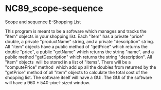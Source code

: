 # NC89_scope-sequence
Scope and sequence
E-Shopping List

This program is meant to be a software which manages and tracks the "item" objects in your shopping list. Each "item" has a private "price" double, a private "productName" string, and a private "description" string. All "item" objects have a public method of "getPrice" which returns the double "price", a public "getName" which returns the string "name", and a public method "getDescription" which returns the string "description". All "item" objects  will be stored in a list of "items". There will be a "computePrice" method  which add up all the doubles from returned by the "getPrice" method of all "item" objects to calculate the total cost of the shopping list. The software itself will have a GUI. The GUI of the software will have a 960 * 540-pixel-sized window.  
 


